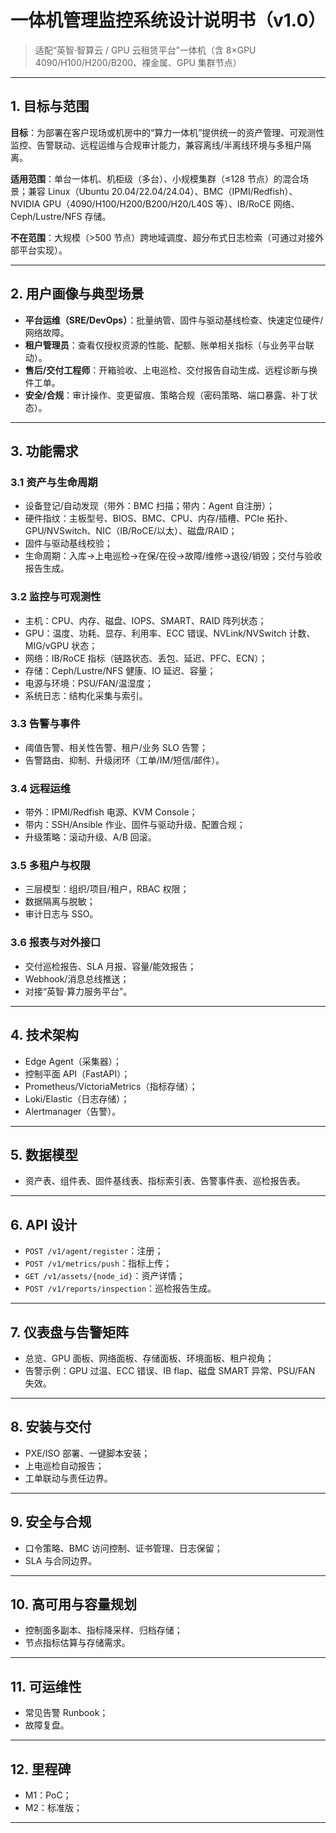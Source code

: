 # 一体机管理监控系统设计说明书（v1.0）

> 适配“英智·智算云 / GPU 云租赁平台”一体机（含 8×GPU 4090/H100/H200/B200、裸金属、GPU 集群节点）

---

## 1. 目标与范围

**目标**：为部署在客户现场或机房中的“算力一体机”提供统一的资产管理、可观测性监控、告警联动、远程运维与合规审计能力，兼容离线/半离线环境与多租户隔离。

**适用范围**：单台一体机、机柜级（多台）、小规模集群（≤128 节点）的混合场景；兼容 Linux（Ubuntu 20.04/22.04/24.04）、BMC（IPMI/Redfish）、NVIDIA GPU（4090/H100/H200/B200/H20/L40S 等）、IB/RoCE 网络、Ceph/Lustre/NFS 存储。

**不在范围**：大规模（>500 节点）跨地域调度、超分布式日志检索（可通过对接外部平台实现）。

---

## 2. 用户画像与典型场景

- **平台运维（SRE/DevOps）**：批量纳管、固件与驱动基线检查、快速定位硬件/网络故障。
- **租户管理员**：查看仅授权资源的性能、配额、账单相关指标（与业务平台联动）。
- **售后/交付工程师**：开箱验收、上电巡检、交付报告自动生成、远程诊断与换件工单。
- **安全/合规**：审计操作、变更留痕、策略合规（密码策略、端口暴露、补丁状态）。

---

## 3. 功能需求

### 3.1 资产与生命周期

- 设备登记/自动发现（带外：BMC 扫描；带内：Agent 自注册）；
- 硬件指纹：主板型号、BIOS、BMC、CPU、内存/插槽、PCIe 拓扑、GPU/NVSwitch、NIC（IB/RoCE/以太）、磁盘/RAID；
- 固件与驱动基线校验；
- 生命周期：入库→上电巡检→在保/在役→故障/维修→退役/销毁；交付与验收报告生成。

### 3.2 监控与可观测性

- 主机：CPU、内存、磁盘、IOPS、SMART、RAID 阵列状态；
- GPU：温度、功耗、显存、利用率、ECC 错误、NVLink/NVSwitch 计数、MIG/vGPU 状态；
- 网络：IB/RoCE 指标（链路状态、丢包、延迟、PFC、ECN）；
- 存储：Ceph/Lustre/NFS 健康、IO 延迟、容量；
- 电源与环境：PSU/FAN/温湿度；
- 系统日志：结构化采集与索引。

### 3.3 告警与事件

- 阈值告警、相关性告警、租户/业务 SLO 告警；
- 告警路由、抑制、升级闭环（工单/IM/短信/邮件）。

### 3.4 远程运维

- 带外：IPMI/Redfish 电源、KVM Console；
- 带内：SSH/Ansible 作业、固件与驱动升级、配置合规；
- 升级策略：滚动升级、A/B 回滚。

### 3.5 多租户与权限

- 三层模型：组织/项目/租户，RBAC 权限；
- 数据隔离与脱敏；
- 审计日志与 SSO。

### 3.6 报表与对外接口

- 交付巡检报告、SLA 月报、容量/能效报告；
- Webhook/消息总线推送；
- 对接“英智·算力服务平台”。

---

## 4. 技术架构

- Edge Agent（采集器）；
- 控制平面 API（FastAPI）；
- Prometheus/VictoriaMetrics（指标存储）；
- Loki/Elastic（日志存储）；
- Alertmanager（告警）。

---

## 5. 数据模型

- 资产表、组件表、固件基线表、指标索引表、告警事件表、巡检报告表。

---

## 6. API 设计

- `POST /v1/agent/register`：注册；
- `POST /v1/metrics/push`：指标上传；
- `GET /v1/assets/{node_id}`：资产详情；
- `POST /v1/reports/inspection`：巡检报告生成。

---

## 7. 仪表盘与告警矩阵

- 总览、GPU 面板、网络面板、存储面板、环境面板、租户视角；
- 告警示例：GPU 过温、ECC 错误、IB flap、磁盘 SMART 异常、PSU/FAN 失效。

---

## 8. 安装与交付

- PXE/ISO 部署、一键脚本安装；
- 上电巡检自动报告；
- 工单联动与责任边界。

---

## 9. 安全与合规

- 口令策略、BMC 访问控制、证书管理、日志保留；
- SLA 与合同边界。

---

## 10. 高可用与容量规划

- 控制面多副本、指标降采样、归档存储；
- 节点指标估算与存储需求。

---

## 11. 可运维性

- 常见告警 Runbook；
- 故障复盘。

---

## 12. 里程碑

- M1：PoC；
- M2：标准版；

---
